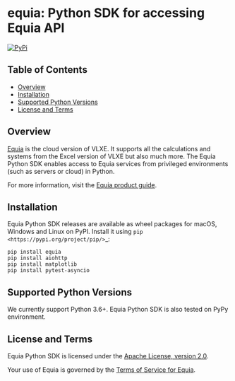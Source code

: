 # equia: Python SDK for accessing Equia API

[![PyPi](https://badge.fury.io/py/equia.svg)](https://pypi.org/project/equia/)

## Table of Contents

- [Overview](#overview)
- [Installation](#installation)
- [Supported Python Versions](#supported-python-versions)
- [License and Terms](#license-and-terms)

## Overview

[Equia](https://vlxe.com/) is the cloud version of VLXE.
It supports all the calculations and systems from the Excel version of VLXE but also much more.
The Equia Python SDK enables access to Equia services from privileged environments
(such as servers or cloud) in Python.

For more information, visit the [Equia product guide](https://vlxe.com).

## Installation

Equia Python SDK releases are available as wheel packages for macOS, Windows and Linux on PyPI. Install it using `pip <https://pypi.org/project/pip/>`\_:

```
pip install equia
pip install aiohttp
pip install matplotlib
pip install pytest-asyncio
```

## Supported Python Versions

We currently support Python 3.6+. 
Equia Python SDK is also tested on PyPy environment.

## License and Terms

Equia Python SDK is licensed under the
[Apache License, version 2.0](http://www.apache.org/licenses/LICENSE-2.0).

Your use of Equia is governed by the
[Terms of Service for Equia](https://vlxe.com/).
